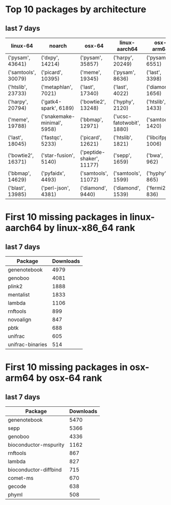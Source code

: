 # Top 10 packages by architecture
## last 7 days
|linux-64 | noarch | osx-64 | linux-aarch64 | osx-arm64 | 
|-|-|-|-|-|
|('pysam', 43641) |('dxpy', 14214) |('pysam', 35857) |('harpy', 20249) |('pysam', 6551) |
|('samtools', 30079) |('picard', 10395) |('meme', 19345) |('pysam', 8636) |('last', 3398) |
|('htslib', 23733) |('metaphlan', 7021) |('last', 17340) |('last', 4022) |('diamond', 1656) |
|('harpy', 20794) |('gatk4-spark', 6189) |('bowtie2', 13248) |('hyphy', 2120) |('htslib', 1433) |
|('meme', 19788) |('snakemake-minimal', 5958) |('bbmap', 12971) |('ucsc-fatotwobit', 1880) |('samtools', 1420) |
|('last', 18045) |('fastqc', 5233) |('picard', 12621) |('htslib', 1821) |('libcifpp', 1006) |
|('bowtie2', 16371) |('star-fusion', 5140) |('peptide-shaker', 11177) |('sepp', 1659) |('bwa', 962) |
|('bbmap', 14629) |('pyfaidx', 4493) |('samtools', 11072) |('samtools', 1599) |('hyphy', 865) |
|('blast', 13985) |('perl-json', 4381) |('diamond', 9440) |('diamond', 1539) |('fermi2', 836) |
# First 10 missing packages in linux-aarch64 by linux-x86_64 rank
## last 7 days

| Package | Downloads |
| - | - |
| genenotebook | 4979 | 
| genoboo | 4081 | 
| plink2 | 1888 | 
| mentalist | 1833 | 
| lambda | 1106 | 
| rnftools | 899 | 
| novoalign | 847 | 
| pbtk | 688 | 
| unifrac | 605 | 
| unifrac-binaries | 514 | 
# First 10 missing packages in osx-arm64 by osx-64 rank
## last 7 days

| Package | Downloads |
| - | - |
| genenotebook | 5470 | 
| sepp | 5366 | 
| genoboo | 4336 | 
| bioconductor-mspurity | 1162 | 
| rnftools | 867 | 
| lambda | 827 | 
| bioconductor-diffbind | 715 | 
| comet-ms | 670 | 
| gecode | 638 | 
| phyml | 508 | 
